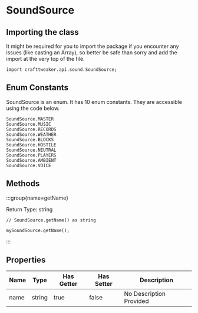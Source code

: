 # SoundSource

## Importing the class

It might be required for you to import the package if you encounter any issues (like casting an Array), so better be safe than sorry and add the import at the very top of the file.
```zenscript
import crafttweaker.api.sound.SoundSource;
```


## Enum Constants

SoundSource is an enum. It has 10 enum constants. They are accessible using the code below.

```zenscript
SoundSource.MASTER
SoundSource.MUSIC
SoundSource.RECORDS
SoundSource.WEATHER
SoundSource.BLOCKS
SoundSource.HOSTILE
SoundSource.NEUTRAL
SoundSource.PLAYERS
SoundSource.AMBIENT
SoundSource.VOICE
```
## Methods

:::group{name=getName}

Return Type: string

```zenscript
// SoundSource.getName() as string

mySoundSource.getName();
```

:::


## Properties

| Name | Type | Has Getter | Has Setter | Description |
|------|------|------------|------------|-------------|
| name | string | true | false | No Description Provided |

